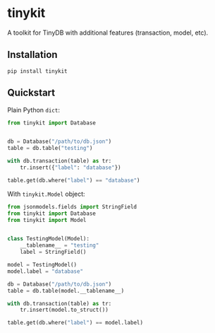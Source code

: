 # tinykit

A toolkit for TinyDB with additional features (transaction, model, etc).

## Installation

    pip install tinykit

## Quickstart

Plain Python ``dict``:

```python
from tinykit import Database


db = Database("/path/to/db.json")
table = db.table("testing")

with db.transaction(table) as tr:
    tr.insert({"label": "database"})

table.get(db.where("label") == "database")
```

With ``tinykit.Model`` object:

```python
from jsonmodels.fields import StringField
from tinykit import Database
from tinykit import Model


class TestingModel(Model):
    __tablename__ = "testing"
    label = StringField()

model = TestingModel()
model.label = "database"

db = Database("/path/to/db.json")
table = db.table(model.__tablename__)

with db.transaction(table) as tr:
    tr.insert(model.to_struct())

table.get(db.where("label") == model.label)
```
